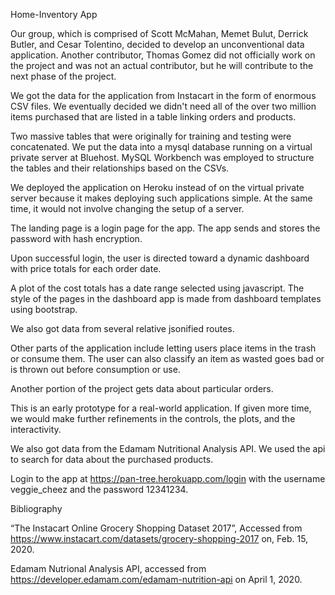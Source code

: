 Home-Inventory App

Our group, which is comprised of Scott McMahan, Memet Bulut, Derrick Butler, and Cesar Tolentino, decided to develop an unconventional data application.  Another contributor, Thomas Gomez did not officially work on the project and was not an actual contributor, but he will  contribute to the next phase of the project. 

We got the data for the application from Instacart in the form of enormous CSV files. We eventually decided we didn't need all of the over two million items purchased that are listed in a table linking orders and products. 

Two massive tables that were originally for training and testing were concatenated. We put the data into a mysql database running on a virtual private server at Bluehost.  MySQL Workbench was employed to structure the tables and their relationships based on the CSVs. 

We deployed the application on Heroku instead of on the virtual private server because it makes deploying such applications simple. At the same time, it would not involve changing the setup of a server.

The landing page is a login page for the app. The app sends and stores the password with hash encryption. 

Upon successful login, the user is directed toward a dynamic dashboard with price totals for each order date. 

A plot of the cost totals has a date range selected using javascript.
The style of the pages in the dashboard app is made from dashboard templates using bootstrap.

We also got data from several relative jsonified routes. 

Other parts of the application include letting users place items in the trash or consume them. The user can also classify an item as wasted goes bad or is thrown out before consumption or use.

Another portion of the project gets data about particular orders.

This is an early prototype for a real-world application. If given more time, we would make further refinements in the controls, the plots, and the interactivity.

We also got data from the Edamam Nutritional Analysis API. We used the api to search for data about the purchased products.

Login to the app at https://pan-tree.herokuapp.com/login  with the username veggie_cheez and the password 12341234.


Bibliography

“The Instacart Online Grocery Shopping Dataset 2017”, Accessed from https://www.instacart.com/datasets/grocery-shopping-2017 on, Feb. 15, 2020.

Edamam Nutrional Analysis API, accessed from https://developer.edamam.com/edamam-nutrition-api on April 1, 2020.

